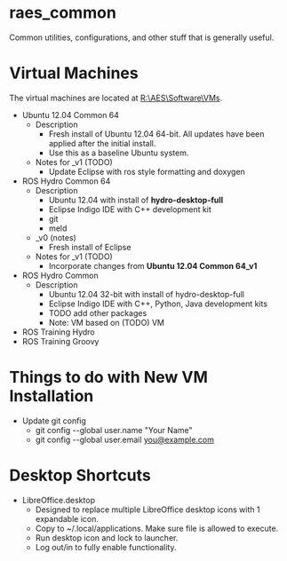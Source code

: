 raes_common
===========

Common utilities, configurations, and other stuff that is generally useful.


# Virtual Machines #
The virtual machines are located at [R:\AES\Software\VMs](R:\AES\Software\VMs "R:\AES\Software\VMs"). 

- Ubuntu 12.04 Common 64
	- Description
		- Fresh install of Ubuntu 12.04 64-bit. All updates have been applied after the initial install.
		- Use this as a baseline Ubuntu system.
	- Notes for _v1 (TODO)
		- Update Eclipse with ros style formatting and doxygen 
- ROS Hydro Common 64
	- Description
		- Ubuntu 12.04 with install of **hydro-desktop-full**
		- Eclipse Indigo IDE with C++ development kit
		- git
		- meld
	- _v0 (notes)
		- Fresh install of Eclipse
	- Notes for _v1 (TODO)
		- Incorporate changes from **Ubuntu 12.04 Common 64_v1**
- ROS Hydro Common
	- Description
		- Ubuntu 12.04 32-bit with install of hydro-desktop-full
		- Eclipse Indigo IDE with C++, Python, Java development kits
		- TODO add other packages
		- Note: VM based on (TODO) VM
- ROS Training Hydro
- ROS Training Groovy

# Things to do with New VM Installation #

- Update git config
	- git config --global user.name "Your Name"
	- git config --global user.email you@example.com


# Desktop Shortcuts #

- LibreOffice.desktop
	- Designed to replace multiple LibreOffice desktop icons with 1 expandable icon.
	- Copy to ~/.local/applications. Make sure file is allowed to execute.
	- Run desktop icon and lock to launcher.
	- Log out/in to fully enable functionality.

